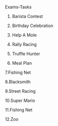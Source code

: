  Exams-Tasks

1. Barista Contest

2. Birthday Celebration

3. Help A Mole

4. Rally Racing 

5. Truffle Hunter

6. Meal Plan
 
7.Fishing Net

8.Blacksmith

9.Street Racing

10.Super Mario

11.Fishing Net

12.Zoo